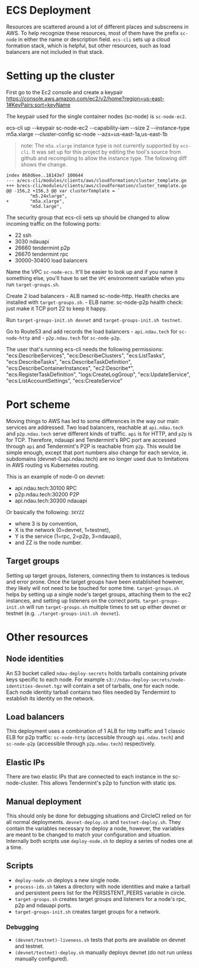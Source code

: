 # ECS Deployment

Resources are scattered around a lot of different places and subscreens in AWS. To help recognize these resources, most of them have the prefix `sc-node` in either the name or description field. `ecs-cli` sets up a cloud formation stack, which is helpful, but other resources, such as load balancers are not included in that stack.

# Setting up the cluster

First go to the Ec2 console and create a keypair https://console.aws.amazon.com/ec2/v2/home?region=us-east-1#KeyPairs:sort=keyName

The keypair used for the single container nodes (sc-node) is `sc-node-ec2`.

ecs-cli up --keypair sc-node-ec2 --capability-iam --size 2 --instance-type m5a.xlarge --cluster-config sc-node --azs=us-east-1a,us-east-1b

> note: The `m5a.xlarge` instance type is not currently supported by `ecs-cli`. It was set up for this project by editing the tool's source from github and recompiling to allow the instance type. The following diff shows the change.

```
index 868d6ee..18143e7 100644
--- a/ecs-cli/modules/clients/aws/cloudformation/cluster_template.go
+++ b/ecs-cli/modules/clients/aws/cloudformation/cluster_template.go
@@ -156,2 +156,3 @@ var clusterTemplate = `
         "m5.24xlarge",
+        "m5a.xlarge",
         "m5d.large",
```

The security group that ecs-cli sets up should be changed to allow incoming traffic on the following ports:
  - 22 ssh
  - 3030 ndauapi
  - 26660 tendermint p2p
  - 26670 tendermint rpc
  - 30000-30400 load balancers

Name the VPC `sc-node-ecs`. It'll be easier to look up and if you name it something else, you'll have to set the `VPC` environment variable when you run `target-groups.sh`.

Create 2 load balancers
    - ALB named sc-node-http. Health checks are installed with `target-groups.sh`.
    - ELB
        name: sc-node-p2p
        health check: just make it TCP port 22 to keep it happy.

Run `target-groups-init.sh devnet` and `target-groups-init.sh testnet`.

Go to Route53 and add records the load balancers
    - `api.ndau.tech` for `sc-node-http` and
    - `p2p.ndau.tech` for `sc-node-p2p`.

The user that's running ecs-cli needs the following permissions:
    "ecs:DescribeServices",
    "ecs:DescribeClusters",
    "ecs:ListTasks",
    "ecs:DescribeTasks",
    "ecs:DescribeTaskDefinition",
    "ecs:DescribeContainerInstances",
    "ec2:Describe*",
    "ecs:RegisterTaskDefinition",
    "logs:CreateLogGroup",
    "ecs:UpdateService",
    "ecs:ListAccountSettings",
    "ecs:CreateService"

# Port scheme

Moving things to AWS has led to some differences in the way our main services are addressed. Two load balancers, reachable at `api.ndau.tech` and `p2p.ndau.tech` serve different kinds of traffic. `api` is for HTTP, and `p2p` is for TCP. Therefore, ndauapi and Tendermint's RPC port are accessed through `api` and Tendermint's P2P is reachable from `p2p`. This would be simple enough, except that port numbers also change for each service, ie. subdomains (devnet-0.api.ndau.tech) are no longer used due to limitations in AWS routing vs Kubernetes routing.

This is an example of node-0 on devnet:

 * api.ndau.tech:30100 RPC
 * p2p.ndau.tech:30200 P2P
 * api.ndau.tech:30300 ndauapi

Or basically the following: `3XYZZ`
  * where 3 is by convention,
  * X is the network (0=devnet, 1=testnet),
  * Y is the service (1=rpc, 2=p2p, 3=ndauapi),
  * and ZZ is the node number.

## Target groups

Setting up target groups, listeners, connecting them to instances is tedious and error prone. Once the target groups have been established however, they likely will not need to be touched for some time. `target-groups.sh` helps by setting up a single node's target groups, attaching them to the ec2 instances, and setting up listeners on the correct ports. `target-groups-init.sh` will run `target-groups.sh` multiple times to set up either devnet or testnet (e.g. `./target-groups-init.sh devnet`).

# Other resources

## Node identities

An S3 bucket called `ndau-deploy-secrets` holds tarballs containing private keys specific to each node. For example `s3://ndau-deploy-secrets/node-identities-devnet.tgz` will contain a set of tarballs, one for each node. Each node identity tarball contains two files needed by Tendermint to establish its identity on the network.

## Load balancers

This deployment uses a combination of 1 ALB for http traffic and 1 classic ELB for p2p traffic: `sc-node-http` (accessible through `api.ndau.tech`) and `sc-node-p2p` (accessible through `p2p.ndau.tech`) respectively.

## Elastic IPs

There are two elastic IPs that are connected to each instance in the sc-node-cluster. This allows Tendermint's p2p to function with static ips.

## Manual deployment

This should only be done for debugging situations and CircleCI relied on for all normal deployments. `devnet-deploy.sh` and `testnet-deploy.sh`. They contain the variables necessary to deploy a node, however, the variables are meant to be changed to match your configuration and situation. Internally both scripts use `deploy-node.sh` to deploy a series of nodes one at a time.

## Scripts

* `deploy-node.sh` deploys a new single node.
* `process-ids.sh` takes a directory with node identities and make a tarball and persistent peers list for the PERSISTENT_PEERS variable in circle.
* `target-groups.sh` creates target groups and listeners for a node's rpc, p2p and ndauapi ports.
* `target-groups-init.sh` creates target groups for a network.

### Debugging

* `(devnet/testnet)-liveness.sh` tests that ports are available on devnet and testnet.
* `(devnet/testnet)-deploy.sh` manually deploys devnet (do not run unless manually configured).

